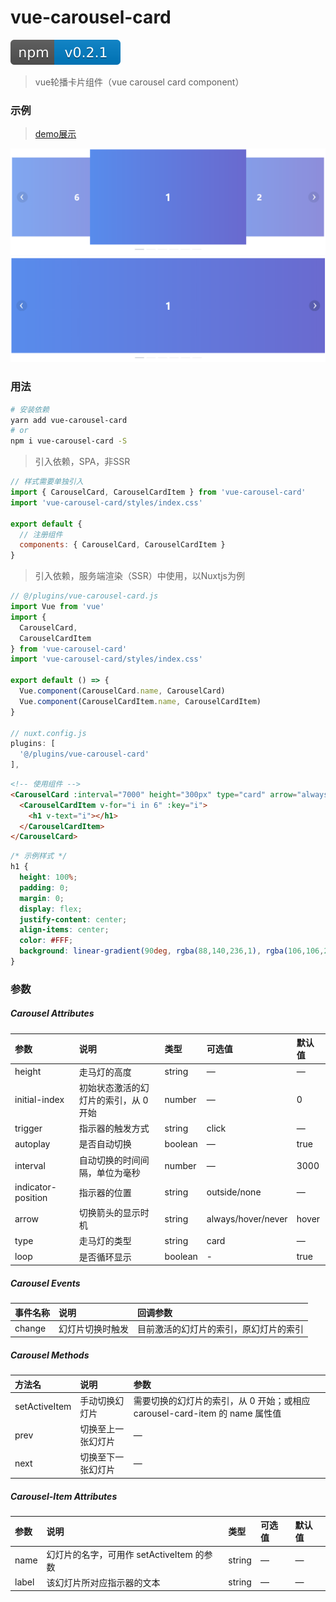 # vue-carousel-card
[![npm package](screenshot/version.svg)](https://www.npmjs.com/package/vue-carousel-card)
> vue轮播卡片组件（vue carousel card component）
### 示例
> [demo展示](https://jekorx.github.io/vue-carousel-card)

![vue-carousel-card](screenshot/pic0.png)
![vue-carousel-card](screenshot/pic1.png)
### 用法
```bash
# 安装依赖
yarn add vue-carousel-card
# or
npm i vue-carousel-card -S
```
> 引入依赖，SPA，非SSR  
```javascript
// 样式需要单独引入
import { CarouselCard, CarouselCardItem } from 'vue-carousel-card'
import 'vue-carousel-card/styles/index.css'

export default {
  // 注册组件
  components: { CarouselCard, CarouselCardItem }
}
```
> 引入依赖，服务端渲染（SSR）中使用，以Nuxtjs为例  
```javascript
// @/plugins/vue-carousel-card.js
import Vue from 'vue'
import {
  CarouselCard,
  CarouselCardItem
} from 'vue-carousel-card'
import 'vue-carousel-card/styles/index.css'

export default () => {
  Vue.component(CarouselCard.name, CarouselCard)
  Vue.component(CarouselCardItem.name, CarouselCardItem)
}

// nuxt.config.js
plugins: [
  '@/plugins/vue-carousel-card'
],
```
```html
<!-- 使用组件 -->
<CarouselCard :interval="7000" height="300px" type="card" arrow="always">
  <CarouselCardItem v-for="i in 6" :key="i">
    <h1 v-text="i"></h1>
  </CarouselCardItem>
</CarouselCard>
```
```css
/* 示例样式 */
h1 {
  height: 100%;
  padding: 0;
  margin: 0;
  display: flex;
  justify-content: center;
  align-items: center;
  color: #FFF;
  background: linear-gradient(90deg, rgba(88,140,236,1), rgba(106,106,207,1))
}
```
### 参数
##### Carousel Attributes
| 参数               | 说明                                  | 类型    | 可选值             | 默认值 |
| :----------------- | :------------------------------------ | :------ | :----------------- | :----- |
| height             | 走马灯的高度                          | string  | —                 | —     |
| initial-index      | 初始状态激活的幻灯片的索引，从 0 开始 | number  | —                 | 0      |
| trigger            | 指示器的触发方式                      | string  | click              | —     |
| autoplay           | 是否自动切换                          | boolean | —                 | true   |
| interval           | 自动切换的时间间隔，单位为毫秒        | number  | —                 | 3000   |
| indicator-position | 指示器的位置                          | string  | outside/none       | —     |
| arrow              | 切换箭头的显示时机                    | string  | always/hover/never | hover  |
| type               | 走马灯的类型                          | string  | card               | —     |
| loop               | 是否循环显示                          | boolean | -                  | true   |
##### Carousel Events
| 事件名称 | 说明             | 回调参数                               |
| :------- | :--------------- | :------------------------------------- |
| change   | 幻灯片切换时触发 | 目前激活的幻灯片的索引，原幻灯片的索引 |
##### Carousel Methods
| 方法名        | 说明               | 参数                                                                      |
| :------------ | :----------------- | :------------------------------------------------------------------------ |
| setActiveItem | 手动切换幻灯片     | 需要切换的幻灯片的索引，从 0 开始；或相应 carousel-card-item 的 name 属性值 |
| prev          | 切换至上一张幻灯片 | —                                                                        |
| next          | 切换至下一张幻灯片 | —                                                                        |
##### Carousel-Item Attributes
| 参数  | 说明                                      | 类型   | 可选值 | 默认值 |
| :---- | :---------------------------------------- | :----- | :----- | :----- |
| name  | 幻灯片的名字，可用作 setActiveItem 的参数 | string | —     | —     |
| label | 该幻灯片所对应指示器的文本                | string | —     | —     |
